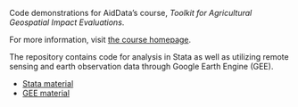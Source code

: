 Code demonstrations for AidData’s course, *Toolkit for Agricultural Geospatial Impact Evaluations*.

For more information, visit [the course homepage](https://www.aiddata.org/courses/toolkit-for-agricultural-geospatial-impact-evaluations).


The repository contains code for analysis in Stata as well as utilizing remote sensing and earth observation data through Google Earth Engine (GEE).
- [Stata material](stata)
- [GEE material](gee)
